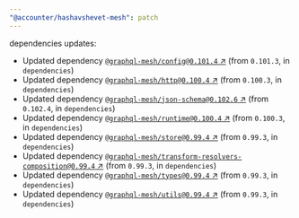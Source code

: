 ```yaml
---
"@accounter/hashavshevet-mesh": patch
---
```

dependencies updates:
  - Updated dependency [`@graphql-mesh/config@0.101.4` ↗︎](https://www.npmjs.com/package/@graphql-mesh/config/v/0.101.4) (from `0.101.3`, in `dependencies`)
  - Updated dependency [`@graphql-mesh/http@0.100.4` ↗︎](https://www.npmjs.com/package/@graphql-mesh/http/v/0.100.4) (from `0.100.3`, in `dependencies`)
  - Updated dependency [`@graphql-mesh/json-schema@0.102.6` ↗︎](https://www.npmjs.com/package/@graphql-mesh/json-schema/v/0.102.6) (from `0.102.4`, in `dependencies`)
  - Updated dependency [`@graphql-mesh/runtime@0.100.4` ↗︎](https://www.npmjs.com/package/@graphql-mesh/runtime/v/0.100.4) (from `0.100.3`, in `dependencies`)
  - Updated dependency [`@graphql-mesh/store@0.99.4` ↗︎](https://www.npmjs.com/package/@graphql-mesh/store/v/0.99.4) (from `0.99.3`, in `dependencies`)
  - Updated dependency [`@graphql-mesh/transform-resolvers-composition@0.99.4` ↗︎](https://www.npmjs.com/package/@graphql-mesh/transform-resolvers-composition/v/0.99.4) (from `0.99.3`, in `dependencies`)
  - Updated dependency [`@graphql-mesh/types@0.99.4` ↗︎](https://www.npmjs.com/package/@graphql-mesh/types/v/0.99.4) (from `0.99.3`, in `dependencies`)
  - Updated dependency [`@graphql-mesh/utils@0.99.4` ↗︎](https://www.npmjs.com/package/@graphql-mesh/utils/v/0.99.4) (from `0.99.3`, in `dependencies`)
